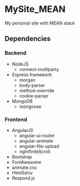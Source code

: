 MySite_MEAN
===========
My personal site with MEAN stack

Dependencies
-----------
### Backend
   - NodeJS
      - connect-multiparty
   - Express framework
      - morgan
      - body-parser
      - method-override
      - cookie-parser
   - MongoDB
      - mongoose

### Frontend
   - AngularJS
     - angular-ui-router
     - angular-animate
     - angular-file-upload
     - ngInfiniteScroll
   - Bootstrap
   - FontAwesome
   - animate.css
   - Html5shiv
   - Respond.js